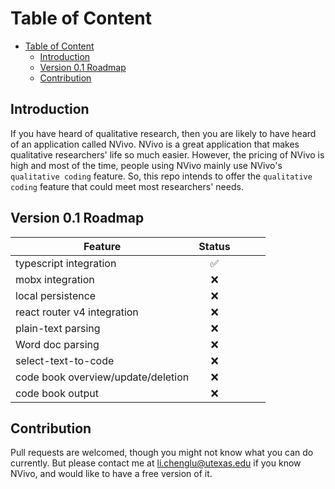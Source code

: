 # Table of Content

<!-- TOC -->

- [Table of Content](#table-of-content)
  - [Introduction](#introduction)
  - [Version 0.1 Roadmap](#version-01-roadmap)
  - [Contribution](#contribution)

<!-- /TOC -->

## Introduction

If you have heard of qualitative research, then you are likely to have heard of an application called NVivo. NVivo is a great application that makes qualitative researchers' life so much easier. However, the pricing of NVivo is high and most of the time, people using NVivo mainly use NVivo's `qualitative coding` feature. So, this repo intends to offer the `qualitative coding` feature that could meet most researchers' needs.

## Version 0.1 Roadmap

| Feature                            | Status |     |     |     |
| ---------------------------------- | :----: | :-: | --- | --- |
| typescript integration             |   ✅   |     |     |     |
| mobx integration                   |   ❌   |     |     |     |
| local persistence                  |   ❌   |     |     |     |
| react router v4 integration        |   ❌   |     |     |     |
| plain-text parsing                 |   ❌   |     |     |     |
| Word doc parsing                   |   ❌   |     |     |     |
| select-text-to-code                |   ❌   |     |     |     |
| code book overview/update/deletion |   ❌   |     |     |     |
| code book output                   |   ❌   |     |     |     |

## Contribution

Pull requests are welcomed, though you might not know what you can do currently. But please contact me at li.chenglu@utexas.edu if you know NVivo, and would like to have a free version of it.
